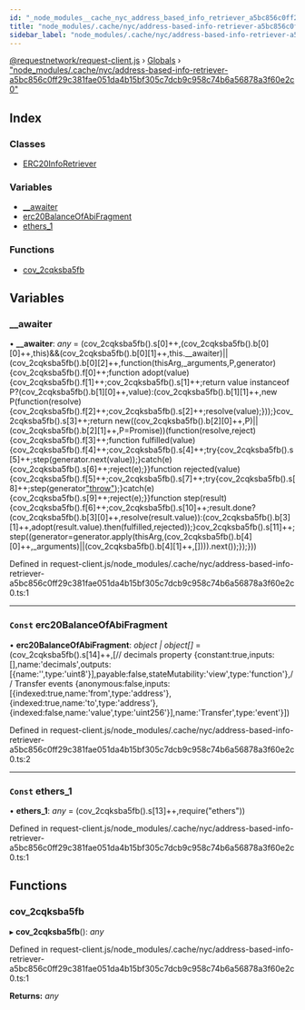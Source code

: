 ```yaml
---
id: "_node_modules__cache_nyc_address_based_info_retriever_a5bc856c0ff29c381fae051da4b15bf305c7dcb9c958c74b6a56878a3f60e2c0_"
title: "node_modules/.cache/nyc/address-based-info-retriever-a5bc856c0ff29c381fae051da4b15bf305c7dcb9c958c74b6a56878a3f60e2c0"
sidebar_label: "node_modules/.cache/nyc/address-based-info-retriever-a5bc856c0ff29c381fae051da4b15bf305c7dcb9c958c74b6a56878a3f60e2c0"
---
```


[@requestnetwork/request-client.js](../index.md) › [Globals](../globals.md) › ["node_modules/.cache/nyc/address-based-info-retriever-a5bc856c0ff29c381fae051da4b15bf305c7dcb9c958c74b6a56878a3f60e2c0"](_node_modules__cache_nyc_address_based_info_retriever_a5bc856c0ff29c381fae051da4b15bf305c7dcb9c958c74b6a56878a3f60e2c0_.md)

## Index

### Classes

* [ERC20InfoRetriever](../classes/_node_modules__cache_nyc_address_based_info_retriever_a5bc856c0ff29c381fae051da4b15bf305c7dcb9c958c74b6a56878a3f60e2c0_.erc20inforetriever.md)

### Variables

* [__awaiter](_node_modules__cache_nyc_address_based_info_retriever_a5bc856c0ff29c381fae051da4b15bf305c7dcb9c958c74b6a56878a3f60e2c0_.md#__awaiter)
* [erc20BalanceOfAbiFragment](_node_modules__cache_nyc_address_based_info_retriever_a5bc856c0ff29c381fae051da4b15bf305c7dcb9c958c74b6a56878a3f60e2c0_.md#const-erc20balanceofabifragment)
* [ethers_1](_node_modules__cache_nyc_address_based_info_retriever_a5bc856c0ff29c381fae051da4b15bf305c7dcb9c958c74b6a56878a3f60e2c0_.md#const-ethers_1)

### Functions

* [cov_2cqksba5fb](_node_modules__cache_nyc_address_based_info_retriever_a5bc856c0ff29c381fae051da4b15bf305c7dcb9c958c74b6a56878a3f60e2c0_.md#cov_2cqksba5fb)

## Variables

###  __awaiter

• **__awaiter**: *any* = (cov_2cqksba5fb().s[0]++,(cov_2cqksba5fb().b[0][0]++,this)&&(cov_2cqksba5fb().b[0][1]++,this.__awaiter)||(cov_2cqksba5fb().b[0][2]++,function(thisArg,_arguments,P,generator){cov_2cqksba5fb().f[0]++;function adopt(value){cov_2cqksba5fb().f[1]++;cov_2cqksba5fb().s[1]++;return value instanceof P?(cov_2cqksba5fb().b[1][0]++,value):(cov_2cqksba5fb().b[1][1]++,new P(function(resolve){cov_2cqksba5fb().f[2]++;cov_2cqksba5fb().s[2]++;resolve(value);}));}cov_2cqksba5fb().s[3]++;return new((cov_2cqksba5fb().b[2][0]++,P)||(cov_2cqksba5fb().b[2][1]++,P=Promise))(function(resolve,reject){cov_2cqksba5fb().f[3]++;function fulfilled(value){cov_2cqksba5fb().f[4]++;cov_2cqksba5fb().s[4]++;try{cov_2cqksba5fb().s[5]++;step(generator.next(value));}catch(e){cov_2cqksba5fb().s[6]++;reject(e);}}function rejected(value){cov_2cqksba5fb().f[5]++;cov_2cqksba5fb().s[7]++;try{cov_2cqksba5fb().s[8]++;step(generator["throw"](value));}catch(e){cov_2cqksba5fb().s[9]++;reject(e);}}function step(result){cov_2cqksba5fb().f[6]++;cov_2cqksba5fb().s[10]++;result.done?(cov_2cqksba5fb().b[3][0]++,resolve(result.value)):(cov_2cqksba5fb().b[3][1]++,adopt(result.value).then(fulfilled,rejected));}cov_2cqksba5fb().s[11]++;step((generator=generator.apply(thisArg,(cov_2cqksba5fb().b[4][0]++,_arguments)||(cov_2cqksba5fb().b[4][1]++,[]))).next());});}))

Defined in request-client.js/node_modules/.cache/nyc/address-based-info-retriever-a5bc856c0ff29c381fae051da4b15bf305c7dcb9c958c74b6a56878a3f60e2c0.ts:1

___

### `Const` erc20BalanceOfAbiFragment

• **erc20BalanceOfAbiFragment**: *object | object[]* = (cov_2cqksba5fb().s[14]++,[// decimals property
{constant:true,inputs:[],name:'decimals',outputs:[{name:'',type:'uint8'}],payable:false,stateMutability:'view',type:'function'},// Transfer events
{anonymous:false,inputs:[{indexed:true,name:'from',type:'address'},{indexed:true,name:'to',type:'address'},{indexed:false,name:'value',type:'uint256'}],name:'Transfer',type:'event'}])

Defined in request-client.js/node_modules/.cache/nyc/address-based-info-retriever-a5bc856c0ff29c381fae051da4b15bf305c7dcb9c958c74b6a56878a3f60e2c0.ts:2

___

### `Const` ethers_1

• **ethers_1**: *any* = (cov_2cqksba5fb().s[13]++,require("ethers"))

Defined in request-client.js/node_modules/.cache/nyc/address-based-info-retriever-a5bc856c0ff29c381fae051da4b15bf305c7dcb9c958c74b6a56878a3f60e2c0.ts:1

## Functions

###  cov_2cqksba5fb

▸ **cov_2cqksba5fb**(): *any*

Defined in request-client.js/node_modules/.cache/nyc/address-based-info-retriever-a5bc856c0ff29c381fae051da4b15bf305c7dcb9c958c74b6a56878a3f60e2c0.ts:1

**Returns:** *any*
